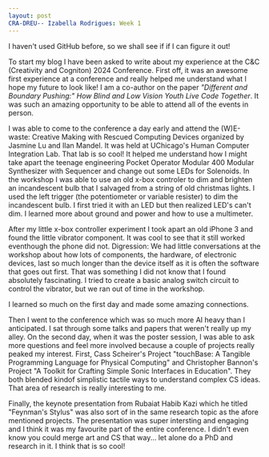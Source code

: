 ```yaml
---
layout: post
CRA-DREU-- Izabella Rodrigues: Week 1
---
```


I haven't used GitHub before, so we shall see if if I can figure it out! 

To start my blog I have been asked to write about my experience at the C&C (Creativity and Cogniton) 2024 Conference. First off, it was an awesome first experience at a conference and really helped me understand what I hope my future to look like! I am a co-author on the paper _"Different and Boundary Pushing:" How Blind and Low Vision Youth Live Code Together_. It was such an amazing opportunity to be able to attend all of the events in person. 

I was able to come to the conference a day early and attend the (W)E-waste: Creative Making with Rescued Computing Devices organized by Jasmine Lu and Ilan Mandel. It was held at UChicago's Human Computer Integration Lab. That lab is so cool! It helped me understand how I might take apart the teenage engineering Pocket Operator Modular 400 Modular Synthesizer with Sequencer and change out some LEDs for Solenoids. In the workshop I was able to use an old x-box controler to dim and brighten an incandescent bulb that I salvaged from a string of old christmas lights. I used the left trigger (the potentiometer or variable resister) to dim the incandescent bulb. I first tried it with an LED but then realized LED's can't dim. I learned more about ground and power and how to use a multimeter. 

After my little x-box controller experiment I took apart an old iPhone 3 and found the little vibrator component. It was cool to see that it still worked eventhough the phone did not. Digression: We had little conversations at the workshop about how lots of components, the hardware, of electronic devices, last so much longer than the device itself as it is often the software that goes out first. That was something I did not know that I found absolutely fascinating. I tried to create a basic analog switch circuit to control the vibrator, but we ran out of time in the workshop. 

I learned so much on the first day and made some amazing connections. 

Then I went to the conference which was so much more AI heavy than I anticipated. I sat through some talks and papers that weren't really up my alley. On the second day, when it was the poster session, I was able to ask more questions and feel more involved because a couple of projects really peaked my interest. First, Cass Scheirer's Project "touchBase: A Tangible Programming Language for Physical Computing" and Christopher Bannon's Project "A Toolkit for Crafting Simple Sonic Interfaces in Education". They both blended kindof simplistic tactile ways to understand complex CS ideas. That area of research is really interesting to me. 

Finally, the keynote presentation from Rubaiat Habib Kazi which he titled "Feynman's Stylus" was also sort of in the same research topic as the afore mentioned projects. The presentation was super intersting and engaging and I think it was my favourite part of the entire conference. I didn't even know you could merge art and CS that way... let alone do a PhD and research in it. I think that is so cool! 

